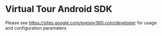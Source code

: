 # Virtual Tour Android SDK

Please see https://sites.google.com/eyespy360.com/developer for usage and configuration paramaters 
